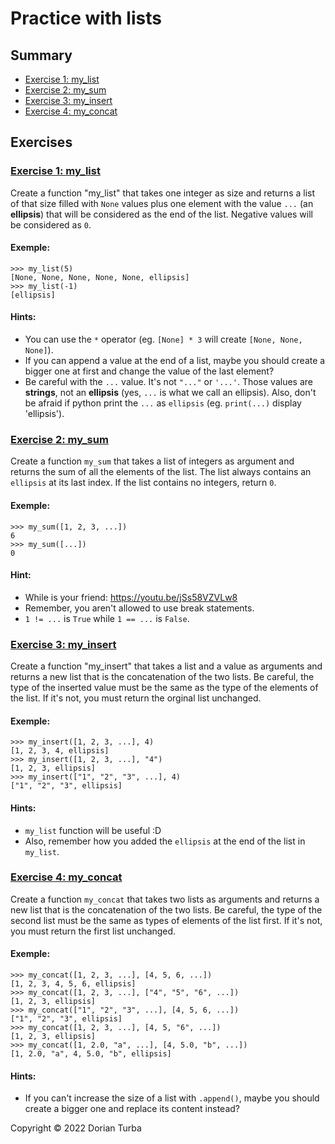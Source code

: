 # Practice with lists

## Summary

- [Exercise 1: my_list][exercise 1 header]
- [Exercise 2: my_sum][exercise 2 header]
- [Exercise 3: my_insert][exercise 3 header]
- [Exercise 4: my_concat][exercise 4 header]

## Exercises

### [Exercise 1: my_list][summary header]

Create a function "my_list" that takes one integer as size and returns a list
of that size filled with `None` values plus one element with the value `...`
(an **ellipsis**) that will be considered as the end of the list. Negative
values will be considered as `0`.

#### Exemple:

```shell
>>> my_list(5)
[None, None, None, None, None, ellipsis]
>>> my_list(-1)
[ellipsis]
```

#### Hints:

- You can use the `*` operator (eg. `[None] * 3` will
  create `[None, None, None]`).
- If you can append a value at the end of a list, maybe you should create a
  bigger one at first and change the value of the last element?
- Be careful with the `...` value. It's not `"..."` or `'...'`. Those values
  are **strings**, not an **ellipsis** (yes, `...` is what we call an
  ellipsis). Also, don't be afraid if python print the `...` as `ellipsis`
  (eg. `print(...)` display 'ellipsis').

### [Exercise 2: my_sum][summary header]

Create a function `my_sum` that takes a list of integers as argument and
returns the sum of all the elements of the list. The list always contains an
`ellipsis` at its last index. If the list contains no integers, return `0`.

#### Exemple:

```shell
>>> my_sum([1, 2, 3, ...])
6
>>> my_sum([...])
0
```

#### Hint:

- While is your friend: https://youtu.be/jSs58VZVLw8
- Remember, you aren't allowed to use break statements.
- `1 != ...` is `True` while `1 == ...` is `False`.

### [Exercise 3: my_insert][summary header]

Create a function "my_insert" that takes a list and a value as arguments and
returns a new list that is the concatenation of the two lists. Be careful, the
type of the inserted value must be the same as the type of the elements of the
list. If it's not, you must return the orginal list unchanged.

#### Exemple:

```shell
>>> my_insert([1, 2, 3, ...], 4)
[1, 2, 3, 4, ellipsis]
>>> my_insert([1, 2, 3, ...], "4")
[1, 2, 3, ellipsis]
>>> my_insert(["1", "2", "3", ...], 4)
["1", "2", "3", ellipsis]
```

#### Hints:

- `my_list` function will be useful :D
- Also, remember how you added the `ellipsis` at the end of the list
  in `my_list`.

### [Exercise 4: my_concat][summary header]

Create a function `my_concat` that takes two lists as arguments and returns a
new list that is the concatenation of the two lists. Be careful, the type of
the second list must be the same as types of elements of the list first. If
it's not, you must return the first list unchanged.

#### Exemple:

```shell
>>> my_concat([1, 2, 3, ...], [4, 5, 6, ...])
[1, 2, 3, 4, 5, 6, ellipsis]
>>> my_concat([1, 2, 3, ...], ["4", "5", "6", ...])
[1, 2, 3, ellipsis]
>>> my_concat(["1", "2", "3", ...], [4, 5, 6, ...])
["1", "2", "3", ellipsis]
>>> my_concat([1, 2, 3, ...], [4, 5, "6", ...])
[1, 2, 3, ellipsis]
>>> my_concat([1, 2.0, "a", ...], [4, 5.0, "b", ...])
[1, 2.0, "a", 4, 5.0, "b", ellipsis]
```

#### Hints:

- If you can't increase the size of a list with `.append()`, maybe you should
  create a bigger one and replace its content instead?

Copyright © 2022 Dorian Turba

[summary header]: #Summary

[exercise 1 header]: #exercise-1-my_list

[exercise 2 header]: #exercise-2-my_sum

[exercise 3 header]: #exercise-3-my_insert

[exercise 4 header]: #exercise-4-my_concat